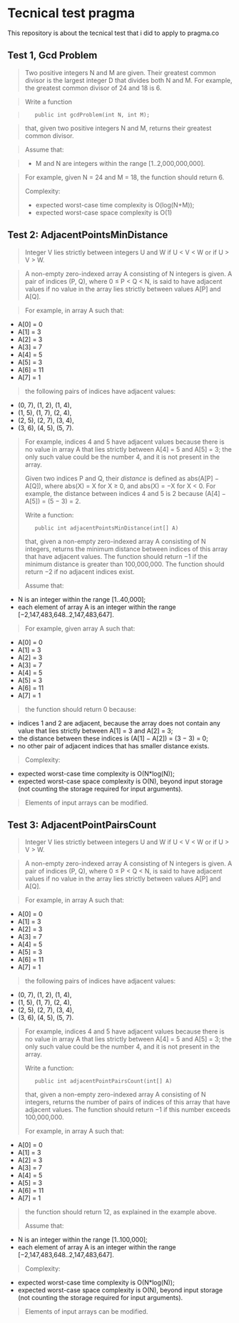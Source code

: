 # Tecnical test pragma

This repository is about the tecnical test that i did to apply to pragma.co

## Test 1, Gcd  Problem
> Two positive integers N and M are given. Their greatest common divisor is the largest integer D that divides both N and M. For example, the greatest common divisor of 24 and 18 is 6.

> Write a function 

> 		 public int gcdProblem(int N, int M); 

> 	that, given two positive integers N and M, returns their greatest common divisor.

> Assume that:

>  * M and N are integers within the range [1..2,000,000,000].

> For example, given N = 24 and M = 18, the function should return 6.
> 
> Complexity:
> 
>    * expected worst-case time complexity is O(log(N+M));
>    * expected worst-case space complexity is O(1)

## Test 2: AdjacentPointsMinDistance

> Integer V lies strictly between integers U and W if U < V < W or if U > V > W.

>

> A non-empty zero-indexed array A consisting of N integers is given. A pair of indices (P, Q), where 0 ≤ P < Q < N, is said to have adjacent values if no value in the array lies strictly between values A[P] and A[Q].

>

> For example, in array A such that:
> 
 - A[0] = 0
 - A[1] = 3
 - A[2] = 3
 - A[3] = 7
 - A[4] = 5
 - A[5] = 3
 - A[6] = 11
 - A[7] = 1
> 
> the following pairs of indices have adjacent values:
> 
 - (0, 7),   (1, 2),   (1, 4),
 - (1, 5),   (1, 7),   (2, 4),
 - (2, 5),   (2, 7),   (3, 4),
 - (3, 6),   (4, 5),   (5, 7).
>
>For example, indices 4 and 5 have adjacent values because there is no value in array A that lies strictly between A[4] = 5 and A[5] = 3; the only such value could be the number 4, and it is not present in the array.
>
>Given two indices P and Q, their _distance_ is defined as abs(A[P] − A[Q]), where abs(X) = X for X ≥ 0, and abs(X) = −X for X < 0. For example, the distance between indices 4 and 5 is 2 because (A[4] − A[5]) = (5 − 3) = 2.
>
>Write a function:
>
> 		 public int adjacentPointsMinDistance(int[] A)
>   
>   that, given a non-empty zero-indexed array A consisting of N integers, returns the minimum distance between indices of this array that have adjacent values. The function should return −1 if the minimum distance is greater than 100,000,000. The function should return −2 if no adjacent indices exist.
>
>Assume that:
>

 - N is an integer within the range [1..40,000];
 - each element of array A is an integer within the range [−2,147,483,648..2,147,483,647].
> 
> For example, given array A such that:
> 
 - A[0] = 0
 - A[1] = 3
 - A[2] = 3
 - A[3] = 7
 - A[4] = 5
 - A[5] = 3
 - A[6] = 11
 - A[7] = 1
> 
> the function should return 0 because:
>  
>   
 - indices 1 and 2 are adjacent, because the array does not contain any value that lies strictly between A[1] = 3 and A[2] = 3;
 - the distance between these indices is (A[1] − A[2]) = (3 − 3) = 0;
 - no other pair of adjacent indices that has smaller distance exists.
>
>Complexity:
> 
> 
 - expected worst-case time complexity is O(N*log(N));
 - expected worst-case space complexity is O(N), beyond input storage (not counting the storage required for input arguments).
>
>Elements of input arrays can be modified.

>

## Test 3: AdjacentPointPairsCount

> Integer V lies strictly between integers U and W if U < V < W or if U > V > W.

>

> A non-empty zero-indexed array A consisting of N integers is given. A pair of indices (P, Q), where 0 ≤ P < Q < N, is said to have adjacent values if no value in the array lies strictly between values A[P] and A[Q].

>

> For example, in array A such that:
> 
 - A[0] = 0
 - A[1] = 3
 - A[2] = 3
 - A[3] = 7
 - A[4] = 5
 - A[5] = 3
 - A[6] = 11
 - A[7] = 1
> 
> the following pairs of indices have adjacent values:
> 
 - (0, 7),   (1, 2),   (1, 4),
 - (1, 5),   (1, 7),   (2, 4),
 - (2, 5),   (2, 7),   (3, 4),
 - (3, 6),   (4, 5),   (5, 7).
>
>For example, indices 4 and 5 have adjacent values because there is no value in array A that lies strictly between A[4] = 5 and A[5] = 3; the only such value could be the number 4, and it is not present in the array.
>
>Write a function:
>
> 		 public int adjacentPointPairsCount(int[] A)
>
>that, given a non-empty zero-indexed array A consisting of N integers, returns the number of pairs of indices of this array that have adjacent values. The function should return −1 if this number exceeds 100,000,000.
>
> For example, in array A such that:
> 
 - A[0] = 0
 - A[1] = 3
 - A[2] = 3
 - A[3] = 7
 - A[4] = 5
 - A[5] = 3
 - A[6] = 11
 - A[7] = 1
> 
> the function should return 12, as explained in the example above.
>
>Assume that:
- N is an integer within the range [1..100,000];
- each element of array A is an integer within the range [−2,147,483,648..2,147,483,647].
>
>Complexity:
> 
 - expected worst-case time complexity is O(N*log(N));
 - expected worst-case space complexity is O(N), beyond input storage (not counting the storage required for input arguments).
>
>Elements of input arrays can be modified.

